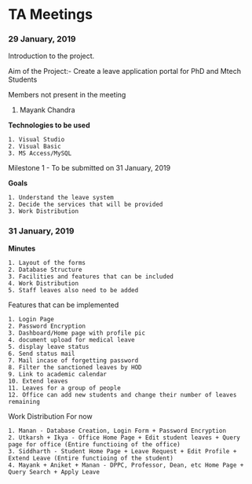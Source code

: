 # TA Meetings

### 29 January, 2019
Introduction to the project.

Aim of the Project:- Create a leave application portal for PhD and Mtech Students

Members not present in the meeting
  1. Mayank Chandra

**Technologies to be used**

 	1. Visual Studio
 	2. Visual Basic
 	3. MS Access/MySQL

Milestone 1 - To be submitted on 31 January, 2019

**Goals**

	1. Understand the leave system
	2. Decide the services that will be provided
	3. Work Distribution
	
### 31 January, 2019

**Minutes**

	1. Layout of the forms
	2. Database Structure
	3. Facilities and features that can be included
	4. Work Distribution
	5. Staff leaves also need to be added
	
Features that can be implemented

	1. Login Page
	2. Password Encryption
	3. Dashboard/Home page with profile pic
	4. document upload for medical leave
	5. display leave status
	6. Send status mail
	7. Mail incase of forgetting password
	8. Filter the sanctioned leaves by HOD
	9. Link to academic calendar
	10. Extend leaves
	11. Leaves for a group of people
	12. Office can add new students and change their number of leaves remaining

Work Distribution For now

	1. Manan - Database Creation, Login Form + Password Encryption
	2. Utkarsh + Ikya - Office Home Page + Edit student leaves + Query page for office (Entire functioing of the office)
	3. Siddharth - Student Home Page + Leave Request + Edit Profile + Extend Leave (Entire functioing of the student)
	4. Mayank + Aniket + Manan - DPPC, Professor, Dean, etc Home Page + Query Search + Apply Leave
	
	
